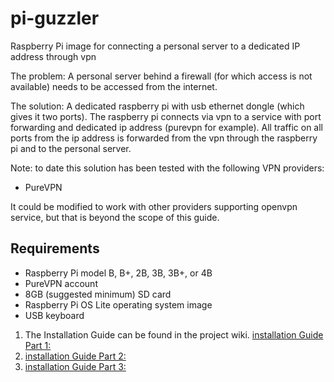 # pi-guzzler
Raspberry Pi image for connecting a personal server to a dedicated IP address through vpn

The problem: A personal server behind a firewall (for which access is not available) needs to be accessed from the internet.

The solution: A dedicated raspberry pi with usb ethernet dongle (which gives it two ports). The raspberry pi connects via vpn to a service with port forwarding and dedicated ip address (purevpn for example). All traffic on all ports from the ip address is forwarded from the vpn through the raspberry pi and to the personal server.


Note: to date this solution has been tested with the following VPN providers:
 - PureVPN

It could be modified to work with other providers supporting openvpn service, but that is beyond the scope of this guide.

## Requirements

+ Raspberry Pi model B, B+, 2B, 3B, 3B+, or 4B
+ PureVPN account 
+ 8GB (suggested minimum) SD card
+ Raspberry Pi OS Lite operating system image
+ USB keyboard

1. The Installation Guide can be found in the project wiki.
[installation Guide Part 1:](part1/README.md)
2. [installation Guide Part 2:](part2/README.md)
3. [installation Guide Part 3:](part3/README.md)
